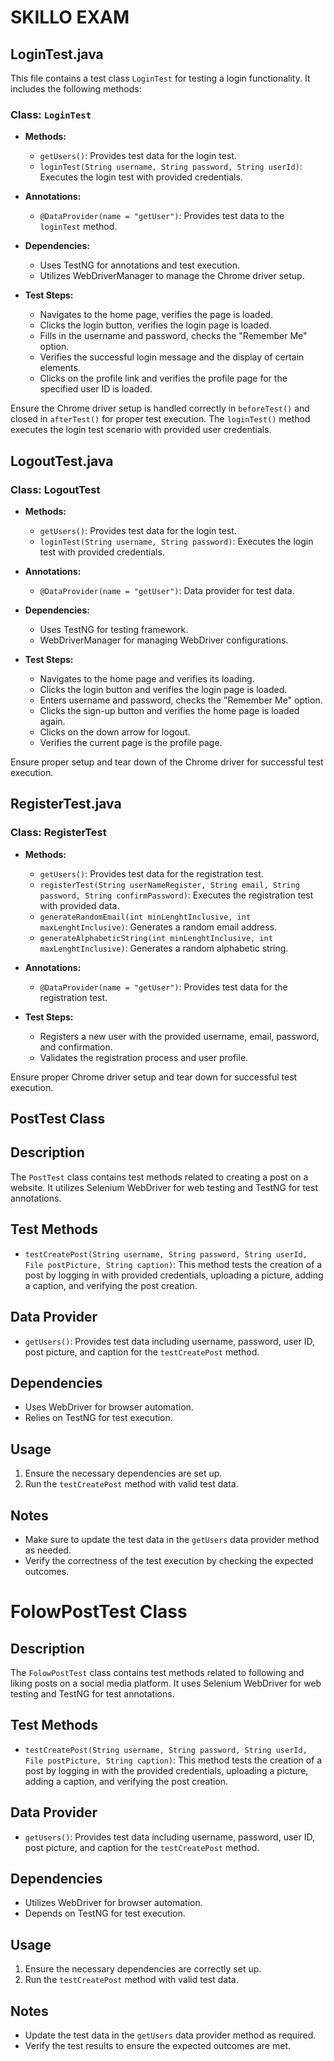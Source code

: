 # SKILLO EXAM

## LoginTest.java

This file contains a test class `LoginTest` for testing a login functionality. It includes the following methods:

### Class: `LoginTest`
- **Methods:**
    - `getUsers()`: Provides test data for the login test.
    - `loginTest(String username, String password, String userId)`: Executes the login test with provided credentials.

- **Annotations:**
    - `@DataProvider(name = "getUser")`: Provides test data to the `loginTest` method.

- **Dependencies:**
    - Uses TestNG for annotations and test execution.
    - Utilizes WebDriverManager to manage the Chrome driver setup.

- **Test Steps:**
    - Navigates to the home page, verifies the page is loaded.
    - Clicks the login button, verifies the login page is loaded.
    - Fills in the username and password, checks the "Remember Me" option.
    - Verifies the successful login message and the display of certain elements.
    - Clicks on the profile link and verifies the profile page for the specified user ID is loaded.

Ensure the Chrome driver setup is handled correctly in `beforeTest()`
and closed in `afterTest()` for proper test execution. The `loginTest()` method executes the login test
scenario with provided user credentials.


## LogoutTest.java

### Class: LogoutTest
- **Methods:**
    - `getUsers()`: Provides test data for the login test.
    - `loginTest(String username, String password)`: Executes the login test with provided credentials.

- **Annotations:**
    - `@DataProvider(name = "getUser")`: Data provider for test data.

- **Dependencies:**
    - Uses TestNG for testing framework.
    - WebDriverManager for managing WebDriver configurations.

- **Test Steps:**
    - Navigates to the home page and verifies its loading.
    - Clicks the login button and verifies the login page is loaded.
    - Enters username and password, checks the "Remember Me" option.
    - Clicks the sign-up button and verifies the home page is loaded again.
    - Clicks on the down arrow for logout.
    - Verifies the current page is the profile page.

Ensure proper setup and tear down of the Chrome driver for successful test execution.


## RegisterTest.java

### Class: RegisterTest
- **Methods:**
  
  - `getUsers()`: Provides test data for the registration test.
  - `registerTest(String userNameRegister, String email, String password, String confirmPassword)`: Executes the registration test with provided data.
  - `generateRandomEmail(int minLenghtInclusive, int maxLenghtInclusive)`: Generates a random email address.
  - `generateAlphabeticString(int minLenghtInclusive, int maxLenghtInclusive)`: Generates a random alphabetic string.

- **Annotations:**

  - `@DataProvider(name = "getUser")`: Provides test data for the registration test.

- **Test Steps:**
  - Registers a new user with the provided username, email, password, and confirmation.
  - Validates the registration process and user profile.

Ensure proper Chrome driver setup and tear down for successful test execution.


 ## PostTest Class

## Description
The `PostTest` class contains test methods related to creating a post on a website. It utilizes Selenium WebDriver for web testing and TestNG for test annotations.

## Test Methods
- `testCreatePost(String username, String password, String userId, File postPicture, String caption)`: This method tests the creation of a post by logging in with provided credentials, uploading a picture, adding a caption, and verifying the post creation.

## Data Provider
- `getUsers()`: Provides test data including username, password, user ID, post picture, and caption for the `testCreatePost` method.

## Dependencies
- Uses WebDriver for browser automation.
- Relies on TestNG for test execution.

## Usage
1. Ensure the necessary dependencies are set up.
2. Run the `testCreatePost` method with valid test data.

## Notes
- Make sure to update the test data in the `getUsers` data provider method as needed.
- Verify the correctness of the test execution by checking the expected outcomes.


# FolowPostTest Class

## Description
The `FolowPostTest` class contains test methods related to following and liking posts on a social media platform. It uses Selenium WebDriver for web testing and TestNG for test annotations.

## Test Methods
- `testCreatePost(String username, String password, String userId, File postPicture, String caption)`: This method tests the creation of a post by logging in with the provided credentials, uploading a picture, adding a caption, and verifying the post creation.

## Data Provider
- `getUsers()`: Provides test data including username, password, user ID, post picture, and caption for the `testCreatePost` method.

## Dependencies
- Utilizes WebDriver for browser automation.
- Depends on TestNG for test execution.

## Usage
1. Ensure the necessary dependencies are correctly set up.
2. Run the `testCreatePost` method with valid test data.

## Notes
- Update the test data in the `getUsers` data provider method as required.
- Verify the test results to ensure the expected outcomes are met.

